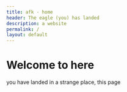 ```yaml
---
title: afk - home
header: The eagle (you) has landed
description: a website
permalink: /
layout: default
---
```


# Welcome to here

you have landed in a strange place, this page